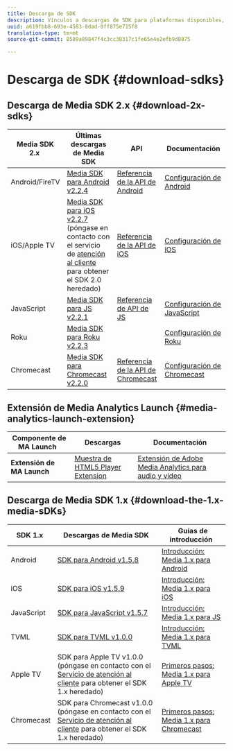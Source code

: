 ```yaml
---
title: Descarga de SDK
description: Vínculos a descargas de SDK para plataformas disponibles, como Android, iOS, JavaScript, Chromecast y Roku.
uuid: a619fbb8-693e-4583-8dad-0ff875e715f8
translation-type: tm+mt
source-git-commit: 8589a89847f4c3cc38317c1fe65e4e2efb9d8875

---
```



# Descarga de SDK {#download-sdks}

## Descarga de Media SDK 2.x {#download-2x-sdks}

| Media SDK 2.x  | Últimas descargas de Media SDK |  API   |  Documentación  |
| --- | --- | --- | --- |
| Android/FireTV | [Media SDK para Android v2.2.4](https://github.com/Adobe-Marketing-Cloud/media-sdks/releases/tag/android-v2.2.4) | [Referencia de la API de Android](https://adobe-marketing-cloud.github.io/media-sdks/reference/android/) | [Configuración de Android](/help/sdk-implement/setup/set-up-android.md) |
| iOS/Apple TV | [Media SDK para iOS v2.2.7](https://github.com/Adobe-Marketing-Cloud/media-sdks/releases/tag/ios-v2.2.7) (póngase en contacto con el servicio de [atención al cliente ](https://helpx.adobe.com/es/marketing-cloud/contact-support.html) para obtener el SDK 2.0 heredado) | [Referencia de la API de iOS](https://adobe-marketing-cloud.github.io/media-sdks/reference/ios/) | [Configuración de iOS](/help/sdk-implement/setup/set-up-ios.md) |
| JavaScript | [Media SDK para JS v2.2.1](https://github.com/Adobe-Marketing-Cloud/media-sdks/releases/tag/js-v2.2.1) | [Referencia de API de JS](https://adobe-marketing-cloud.github.io/media-sdks/reference/javascript/) | [Configuración de JavaScript](/help/sdk-implement/setup/set-up-js.md) |
| Roku | [Media SDK para Roku v2.2.3](https://github.com/Adobe-Marketing-Cloud/media-sdks/releases/tag/roku-v2.2.3) |  | [Configuración de Roku](/help/sdk-implement/setup/set-up-roku.md) |
| Chromecast | [Media SDK para Chromecast v2.2.0](https://github.com/Adobe-Marketing-Cloud/media-sdks/releases/tag/chromecast-v2.2.0) | [Referencia de la API de Chromecast](https://adobe-marketing-cloud.github.io/media-sdks/reference/chromecast/) | [Configuración de Chromecast ](/help/sdk-implement/setup/set-up-chromecast.md) |

## Extensión de Media Analytics Launch {#media-analytics-launch-extension}

| Componente de MA Launch   | Descargas | Documentación |
|---|---|---|
| **Extensión de MA Launch** | [Muestra de HTML5 Player Extension](https://github.com/adobe/reactor-adobe-va-sample-player) | [Extensión de Adobe Media Analytics para audio y vídeo](https://docs.adobe.com/content/help/en/launch/using/extensions-ref/adobe-extension/media-analytics-extension/overview.html) |

## Descarga de Media SDK 1.x {#download-the-1.x-media-sDKs}

| SDK 1.x  |  Descargas de Media SDK  |  Guías de introducción  |
| --- | --- | --- |
| Android | [SDK para Android v1.5.8](https://github.com/Adobe-Marketing-Cloud/video-heartbeat/releases/tag/android-v1.5.8) | [Introducción: Media 1.x para Android](setup/vhl-dev-guide-v15_android.pdf) |
| iOS | [SDK para iOS v1.5.9](https://github.com/Adobe-Marketing-Cloud/video-heartbeat/releases/tag/ios-v1.5.9) | [Introducción: Media 1.x para iOS](setup/vhl-dev-guide-v15_ios.pdf) |
| JavaScript | [SDK para JavaScript v1.5.7](https://github.com/Adobe-Marketing-Cloud/video-heartbeat/releases/tag/js-v1.5.7) | [Introducción: Media 1.x para JS](setup/vhl-dev-guide-v15_js.pdf) |
| TVML | [SDK para TVML v1.0.0](https://github.com/Adobe-Marketing-Cloud/video-heartbeat/releases/tag/tvml-v1.0.0) | [Introducción: Media 1.x para TVML](setup/vhl_tvml.pdf) |
| Apple TV | SDK para Apple TV v1.0.0 (póngase en contacto con el [Servicio de atención al cliente](https://helpx.adobe.com/es/marketing-cloud/contact-support.html) para obtener el SDK 1.x heredado) | [Primeros pasos: Media 1.x para Apple TV](setup/vhl-dev-guide-v1x_appletv.pdf) |
| Chromecast | SDK para Chromecast v1.0.0 (póngase en contacto con el [Servicio de atención al cliente](https://helpx.adobe.com/es/marketing-cloud/contact-support.html) para obtener el SDK 1.x heredado) | [Primeros pasos: Media 1.x para Chromecast](setup/chromecast_1.x_sdk.pdf) |
